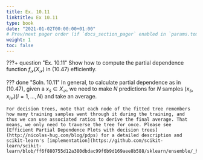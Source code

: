 ```yaml
---
title: Ex. 10.11
linktitle: Ex 10.11
type: book
date: "2021-01-02T00:00:00+01:00"
# Prev/next pager order (if `docs_section_pager` enabled in `params.toml`)
weight: 1
toc: false
---
```


???+ question "Ex. 10.11"
    Show how to compute the partial dependence function $f_{\mathcal{S}}(X_{\mathcal{S}})$ in (10.47) efficiently.

??? done "Soln. 10.11"
    In general, to calculate partial dependence as in (10.47), given a $x_s\in X_{\mathcal{S}}$, we need to make $N$ predictions for $N$ samples $(x_s, x_{i\mathcal{C}}) (i=1,...,N)$ and take an average.
	
	For decision trees, note that each node of the fitted tree remembers how many training samples went through it during the training, and thus we can use associated ratios to derive the final average. That means, we only need to traverse the tree for once. Please see [Efficient Partial Dependence Plots with decision trees](http://nicolas-hug.com/blog/pdps) for a detailed description and scikit-learn's [implementation](https://github.com/scikit-learn/scikit-learn/blob/ff6f880755d12a380dbdac99f6b9d169aee8b588/sklearn/ensemble/_hist_gradient_boosting/_predictor.pyx#L99).